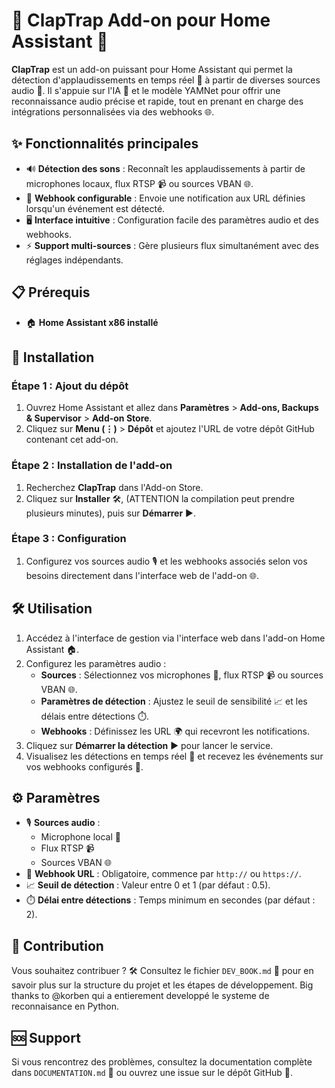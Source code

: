 # 🎉 ClapTrap Add-on pour Home Assistant 🎉

**ClapTrap** est un add-on puissant pour Home Assistant qui permet la détection d'applaudissements en temps réel 👏 à partir de diverses sources audio 🎤. Il s'appuie sur l'IA 🤖 et le modèle YAMNet pour offrir une reconnaissance audio précise et rapide, tout en prenant en charge des intégrations personnalisées via des webhooks 🌐.

## ✨ Fonctionnalités principales

- 🔊 **Détection des sons** : Reconnaît les applaudissements à partir de microphones locaux, flux RTSP 📹 ou sources VBAN 🌐.
- 🔗 **Webhook configurable** : Envoie une notification aux URL définies lorsqu'un événement est détecté.
- 🖥️ **Interface intuitive** : Configuration facile des paramètres audio et des webhooks.
- ⚡ **Support multi-sources** : Gère plusieurs flux simultanément avec des réglages indépendants.

## 📋 Prérequis

- 🏠 **Home Assistant x86 installé**

## 🚀 Installation

### Étape 1 : Ajout du dépôt
1. Ouvrez Home Assistant et allez dans **Paramètres** > **Add-ons, Backups & Supervisor** > **Add-on Store**.
2. Cliquez sur **Menu (⋮)** > **Dépôt** et ajoutez l'URL de votre dépôt GitHub contenant cet add-on.

### Étape 2 : Installation de l'add-on
1. Recherchez **ClapTrap** dans l'Add-on Store.
2. Cliquez sur **Installer** 🛠️, (ATTENTION la compilation peut prendre plusieurs minutes), puis sur **Démarrer** ▶️.

### Étape 3 : Configuration
1. Configurez vos sources audio 🎙️ et les webhooks associés selon vos besoins directement dans l'interface web de l'add-on 🌐.

## 🛠️ Utilisation

1. Accédez à l'interface de gestion via l'interface web dans l'add-on Home Assistant 🏠.
2. Configurez les paramètres audio :
   - **Sources** : Sélectionnez vos microphones 🎤, flux RTSP 📹 ou sources VBAN 🌐.
   - **Paramètres de détection** : Ajustez le seuil de sensibilité 📈 et les délais entre détections ⏱️.
   - **Webhooks** : Définissez les URL 🌍 qui recevront les notifications.
3. Cliquez sur **Démarrer la détection** ▶️ pour lancer le service.
4. Visualisez les détections en temps réel 👀 et recevez les événements sur vos webhooks configurés 🔔.

## ⚙️ Paramètres

- 🎙️ **Sources audio** :  
  - Microphone local 🎤  
  - Flux RTSP 📹  
  - Sources VBAN 🌐  
- 🔗 **Webhook URL** : Obligatoire, commence par `http://` ou `https://`.
- 📈 **Seuil de détection** : Valeur entre 0 et 1 (par défaut : 0.5).
- ⏱️ **Délai entre détections** : Temps minimum en secondes (par défaut : 2).

## 🤝 Contribution

Vous souhaitez contribuer ? 🛠️ Consultez le fichier `DEV_BOOK.md` 📘 pour en savoir plus sur la structure du projet et les étapes de développement.
Big thanks to @korben qui a entierement developpé le systeme de reconnaisance en Python.

## 🆘 Support

Si vous rencontrez des problèmes, consultez la documentation complète dans `DOCUMENTATION.md` 📖 ou ouvrez une issue sur le dépôt GitHub 🐙.
